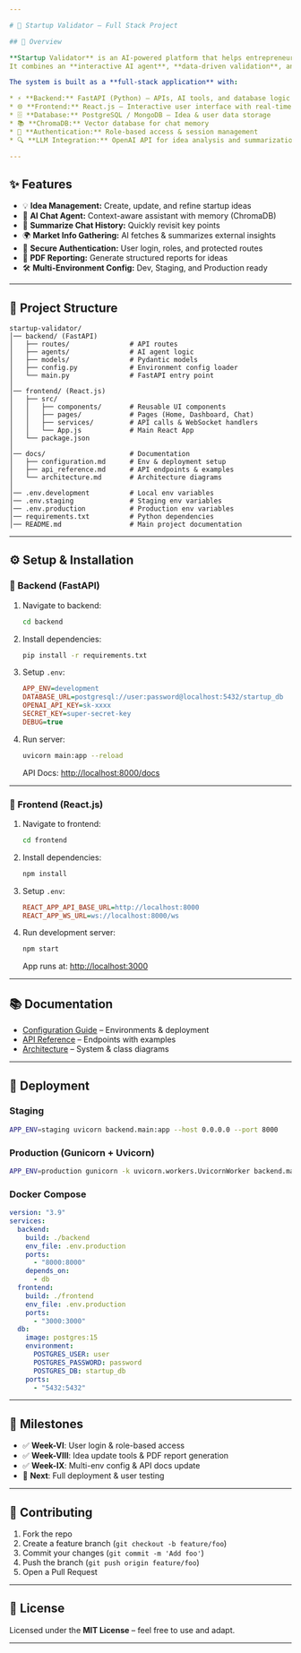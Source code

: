 ```yaml
---

# 🚀 Startup Validator – Full Stack Project

## 📌 Overview

**Startup Validator** is an AI-powered platform that helps entrepreneurs **validate and refine their startup ideas**.
It combines an **interactive AI agent**, **data-driven validation**, and **real-time chat** to guide founders in improving their **problem statements, solutions, target markets, teams, and business models**.

The system is built as a **full-stack application** with:

* ⚡ **Backend:** FastAPI (Python) – APIs, AI tools, and database logic
* 🌐 **Frontend:** React.js – Interactive user interface with real-time chat
* 🗄️ **Database:** PostgreSQL / MongoDB – Idea & user data storage
* 📚 **ChromaDB:** Vector database for chat memory
* 🔑 **Authentication:** Role-based access & session management
* 🔍 **LLM Integration:** OpenAI API for idea analysis and summarization

---
```


## ✨ Features

* 💡 **Idea Management:** Create, update, and refine startup ideas
* 🧠 **AI Chat Agent:** Context-aware assistant with memory (ChromaDB)
* 🔄 **Summarize Chat History:** Quickly revisit key points
* 🌍 **Market Info Gathering:** AI fetches & summarizes external insights
* 🔑 **Secure Authentication:** User login, roles, and protected routes
* 📄 **PDF Reporting:** Generate structured reports for ideas
* 🛠 **Multi-Environment Config:** Dev, Staging, and Production ready

---

## 📂 Project Structure

```
startup-validator/
│── backend/ (FastAPI)
│   ├── routes/               # API routes
│   ├── agents/               # AI agent logic
│   ├── models/               # Pydantic models
│   ├── config.py             # Environment config loader
│   └── main.py               # FastAPI entry point
│
│── frontend/ (React.js)
│   ├── src/
│   │   ├── components/       # Reusable UI components
│   │   ├── pages/            # Pages (Home, Dashboard, Chat)
│   │   ├── services/         # API calls & WebSocket handlers
│   │   └── App.js            # Main React App
│   └── package.json
│
│── docs/                     # Documentation
│   ├── configuration.md      # Env & deployment setup
│   ├── api_reference.md      # API endpoints & examples
│   └── architecture.md       # Architecture diagrams
│
│── .env.development          # Local env variables
│── .env.staging              # Staging env variables
│── .env.production           # Production env variables
│── requirements.txt          # Python dependencies
│── README.md                 # Main project documentation
```

---

## ⚙️ Setup & Installation

### 🔧 Backend (FastAPI)

1. Navigate to backend:

   ```bash
   cd backend
   ```
2. Install dependencies:

   ```bash
   pip install -r requirements.txt
   ```
3. Setup `.env`:

   ```ini
   APP_ENV=development
   DATABASE_URL=postgresql://user:password@localhost:5432/startup_db
   OPENAI_API_KEY=sk-xxxx
   SECRET_KEY=super-secret-key
   DEBUG=true
   ```
4. Run server:

   ```bash
   uvicorn main:app --reload
   ```

   API Docs: [http://localhost:8000/docs](http://localhost:8000/docs)

---

### 🎨 Frontend (React.js)

1. Navigate to frontend:

   ```bash
   cd frontend
   ```
2. Install dependencies:

   ```bash
   npm install
   ```
3. Setup `.env`:

   ```ini
   REACT_APP_API_BASE_URL=http://localhost:8000
   REACT_APP_WS_URL=ws://localhost:8000/ws
   ```
4. Run development server:

   ```bash
   npm start
   ```

   App runs at: [http://localhost:3000](http://localhost:3000)

---

## 📚 Documentation

* [Configuration Guide](./docs/configuration.md) – Environments & deployment
* [API Reference](./docs/api_reference.md) – Endpoints with examples
* [Architecture](./docs/architecture.md) – System & class diagrams

---

## 🚀 Deployment

### Staging

```bash
APP_ENV=staging uvicorn backend.main:app --host 0.0.0.0 --port 8000
```

### Production (Gunicorn + Uvicorn)

```bash
APP_ENV=production gunicorn -k uvicorn.workers.UvicornWorker backend.main:app
```

### Docker Compose

```yaml
version: "3.9"
services:
  backend:
    build: ./backend
    env_file: .env.production
    ports:
      - "8000:8000"
    depends_on:
      - db
  frontend:
    build: ./frontend
    env_file: .env.production
    ports:
      - "3000:3000"
  db:
    image: postgres:15
    environment:
      POSTGRES_USER: user
      POSTGRES_PASSWORD: password
      POSTGRES_DB: startup_db
    ports:
      - "5432:5432"
```

---

## 📌 Milestones

* ✅ **Week-VI**: User login & role-based access
* ✅ **Week-VIII**: Idea update tools & PDF report generation
* ✅ **Week-IX**: Multi-env config & API docs update
* 🔄 **Next**: Full deployment & user testing

---

## 🤝 Contributing

1. Fork the repo
2. Create a feature branch (`git checkout -b feature/foo`)
3. Commit your changes (`git commit -m 'Add foo'`)
4. Push the branch (`git push origin feature/foo`)
5. Open a Pull Request

---

## 📄 License

Licensed under the **MIT License** – feel free to use and adapt.

---